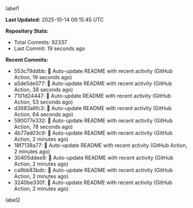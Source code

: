 
label1 
<!-- ACTIVITY_START -->
**Last Updated:** 2025-10-14 09:15:45 UTC

**Repository Stats:**
- Total Commits: 92337
- Last Commit: 19 seconds ago

**Recent Commits:**
- 553c79ddbb: 🤖 Auto-update README with recent activity (GitHub Action, 19 seconds ago)
- a5de5de077: 🤖 Auto-update README with recent activity (GitHub Action, 38 seconds ago)
- 7101d24447: 🤖 Auto-update README with recent activity (GitHub Action, 53 seconds ago)
- d3683a6fc3: 🤖 Auto-update README with recent activity (GitHub Action, 64 seconds ago)
- 590077e332: 🤖 Auto-update README with recent activity (GitHub Action, 78 seconds ago)
- 4b77ad03c9: 🤖 Auto-update README with recent activity (GitHub Action, 2 minutes ago)
- 18f7138a77: 🤖 Auto-update README with recent activity (GitHub Action, 2 minutes ago)
- 30405ddee8: 🤖 Auto-update README with recent activity (GitHub Action, 2 minutes ago)
- ca9bb83bdc: 🤖 Auto-update README with recent activity (GitHub Action, 2 minutes ago)
- 3240be330f: 🤖 Auto-update README with recent activity (GitHub Action, 2 minutes ago)
<!-- ACTIVITY_END -->

label2
